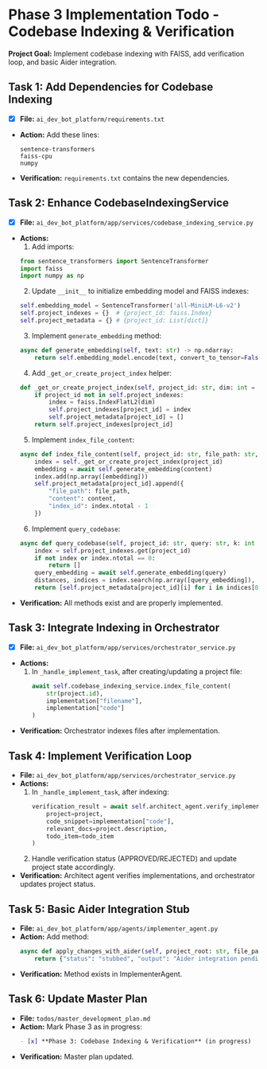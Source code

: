 # Phase 3 Implementation Todo - Codebase Indexing & Verification

**Project Goal:** Implement codebase indexing with FAISS, add verification loop, and basic Aider integration.

## Task 1: Add Dependencies for Codebase Indexing
- [x] **File:** `ai_dev_bot_platform/requirements.txt`
- **Action:** Add these lines:
  ```
  sentence-transformers
  faiss-cpu
  numpy
  ```
- **Verification:** `requirements.txt` contains the new dependencies.

## Task 2: Enhance CodebaseIndexingService
- [x] **File:** `ai_dev_bot_platform/app/services/codebase_indexing_service.py`
- **Actions:**
  1.  Add imports:
     ```python
     from sentence_transformers import SentenceTransformer
     import faiss
     import numpy as np
     ```
  2.  Update `__init__` to initialize embedding model and FAISS indexes:
     ```python
     self.embedding_model = SentenceTransformer('all-MiniLM-L6-v2')
     self.project_indexes = {}  # {project_id: faiss.Index}
     self.project_metadata = {} # {project_id: List[dict]}
     ```
  3.  Implement `generate_embedding` method:
     ```python
     async def generate_embedding(self, text: str) -> np.ndarray:
         return self.embedding_model.encode(text, convert_to_tensor=False).astype('float32')
     ```
  4.  Add `_get_or_create_project_index` helper:
     ```python
     def _get_or_create_project_index(self, project_id: str, dim: int = 384) -> faiss.Index:
         if project_id not in self.project_indexes:
             index = faiss.IndexFlatL2(dim)
             self.project_indexes[project_id] = index
             self.project_metadata[project_id] = []
         return self.project_indexes[project_id]
     ```
  5.  Implement `index_file_content`:
     ```python
     async def index_file_content(self, project_id: str, file_path: str, content: str):
         index = self._get_or_create_project_index(project_id)
         embedding = await self.generate_embedding(content)
         index.add(np.array([embedding]))
         self.project_metadata[project_id].append({
             "file_path": file_path,
             "content": content,
             "index_id": index.ntotal - 1
         })
     ```
  6.  Implement `query_codebase`:
     ```python
     async def query_codebase(self, project_id: str, query: str, k: int = 3) -> List[dict]:
         index = self.project_indexes.get(project_id)
         if not index or index.ntotal == 0:
             return []
         query_embedding = await self.generate_embedding(query)
         distances, indices = index.search(np.array([query_embedding]), k)
         return [self.project_metadata[project_id][i] for i in indices[0] if i < len(self.project_metadata[project_id])]
     ```
- **Verification:** All methods exist and are properly implemented.

## Task 3: Integrate Indexing in Orchestrator
- [x] **File:** `ai_dev_bot_platform/app/services/orchestrator_service.py`
- **Actions:**
  1. In `_handle_implement_task`, after creating/updating a project file:
     ```python
     await self.codebase_indexing_service.index_file_content(
         str(project.id),
         implementation["filename"],
         implementation["code"]
     )
     ```
- **Verification:** Orchestrator indexes files after implementation.

## Task 4: Implement Verification Loop
- **File:** `ai_dev_bot_platform/app/services/orchestrator_service.py`
- **Actions:**
  1. In `_handle_implement_task`, after indexing:
     ```python
     verification_result = await self.architect_agent.verify_implementation_step(
         project=project,
         code_snippet=implementation["code"],
         relevant_docs=project.description,
         todo_item=todo_item
     )
     ```
  2. Handle verification status (APPROVED/REJECTED) and update project state accordingly.
- **Verification:** Architect agent verifies implementations, and orchestrator updates project status.

## Task 5: Basic Aider Integration Stub
- **File:** `ai_dev_bot_platform/app/agents/implementer_agent.py`
- **Action:** Add method:
  ```python
  async def apply_changes_with_aider(self, project_root: str, file_path: str, instruction: str) -> dict:
      return {"status": "stubbed", "output": "Aider integration pending"}
  ```
- **Verification:** Method exists in ImplementerAgent.

## Task 6: Update Master Plan
- **File:** `todos/master_development_plan.md`
- **Action:** Mark Phase 3 as in progress:
  ```markdown
  - [x] **Phase 3: Codebase Indexing & Verification** (in progress)
  ```
- **Verification:** Master plan updated.
